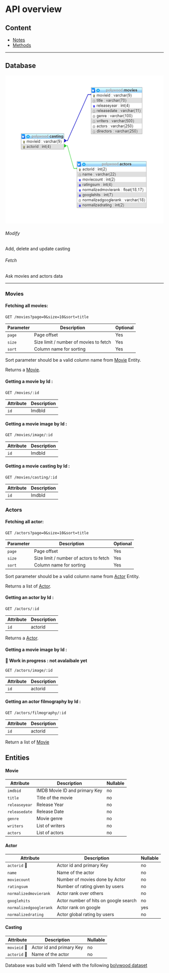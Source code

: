 API overview
============

## Content

- [Notes](#notes)
- [Methods](#methods)

___

## Database


![Schema](schema_db.png)



###### Modify 
Add, delete and update casting

###### Fetch
Ask movies and actors data


___

### Movies

#### Fetching all movies:

    GET /movies?page=0&size=10&sort=title
    
| Parameter     | Description                               | Optional |
| -----------   | ----------------------------------------- | -------- |
| `page`        | Page offset                               |   Yes    |
| `size`        | Size limit / number of movies to fetch    |   Yes    |
| `sort`        | Column name for sorting                   |   Yes    |

Sort parameter should be a valid column name from [Movie](#movie) Entity. 

Returns a [Movie](#movie).

#### Getting a movie by Id :

    GET /movies/:id

| Attribute   | Description         |
| ----------- | ------------------- |
| `id`        | ImdbId              |

#### Getting a movie image by Id :

    GET /movies/image/:id

| Attribute   | Description         |
| ----------- | ------------------- |
| `id`        | ImdbId              |

#### Getting a movie casting by Id :

    GET /movies/casting/:id

| Attribute   | Description         |
| ----------- | ------------------- |
| `id`        | ImdbId              |

### Actors

#### Fetching all actor:

    GET /actors?page=0&size=10&sort=title
    
| Parameter     | Description                               | Optional |
| -----------   | ----------------------------------------- | -------- |
| `page`        | Page offset                               |   Yes    |
| `size`        | Size limit / number of actors to fetch    |   Yes    |
| `sort`        | Column name for sorting                   |   Yes    |

Sort parameter should be a valid column name from [Actor](#actor) Entity. 

Returns a list of [Actor](#actor).

#### Getting an actor by Id :

    GET /actors/:id

| Attribute   | Description         |
| ----------- | ------------------- |
| `id`        | actorid             |

Returns a [Actor](#actor).

#### Getting a movie image by Id :

**🚧 Work in progress : not avalaibale yet**

    GET /actors/image/:id

| Attribute   | Description         |
| ----------- | ------------------- |
| `id`        | actorid             |

#### Getting an actor filmography by Id :

    GET /actors/filmography/:id

| Attribute   | Description         |
| ----------- | ------------------- |
| `id`        | actorid             |

Return a list of [Movie](#movie)

## Entities

#### Movie

| Attribute                | Description                                              | Nullable |
|--------------------------|----------------------------------------------------------|----------|
| `imdbid`                 | IMDB Movie ID and primary Key                            | no       |
| `title`                  | Title of the movie                                       | no       |
| `releaseyear`            | Release Year                                             | no       |
| `releasedate`            | Release Date                                             | no       |
| `genre`                  | Movie genre                                              | no       |
| `writers`                | List of writers                                          | no       |
| `actors`                 | List of actors                                           | no       |

#### Actor

| Attribute              | Description                                              | Nullable |
|------------------------|----------------------------------------------------------|----------|
| `actorid` 🔑           | Actor id and primary Key                                 | no       |
| `name`                 | Name of the actor                                        | no       |
| `moviecount`           | Number of movies done by Actor                           | no       |
| `ratingsum`            | Number of rating given by users                          | no       |
| `normalizedmovierank`  | Actor rank over others                                   | no       |
| `googlehits`           | Actor number of hits on google search                    | no       |
| `normalizedgooglerank` | Actor rank on google                                     | yes       |
| `normalizedrating`     | Actor global rating by users                             | no       |

#### Casting

| Attribute              | Description                                              | Nullable |
|------------------------|----------------------------------------------------------|----------|
| `movieid`  🔑          | Actor id and primary Key                                 | no       |
| `actorid`  🔑          | Name of the actor                                        | no       |

Database was build with Talend with the following [bolywood dataset](https://www.kaggle.com/mitesh58/bollywood-movie-dataset)